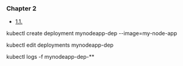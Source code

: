 ### Chapter 2

- [1.1.](https://github.com/ziquanli2020/tryKubernetes)

kubectl create deployment mynodeapp-dep --image=my-node-app

kubectl edit deployments mynodeapp-dep

kubectl logs -f mynodeapp-dep-**

